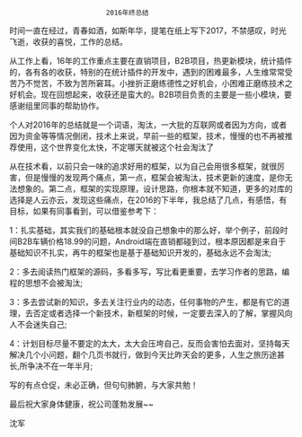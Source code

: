   							2016年终总结

时间一直在经过，青春如酒，如斯年华，提笔在纸上写下2017，不禁感叹，时光飞逝，收获的喜悦，工作的总结。		

从工作上看，16年的工作重点主要在直销项目，B2B项目，热更新模块，统计插件的，各有各的收获，特别的在统计插件的开发中，遇到的困难最多，人生维常常受苦乃不觉苦，不致为苦所窘耳。小挫折正磨练德性之好机会，小困难正磨练技术之好机会。现在回想起来，收获还是蛮大的。B2B项目负责的主要是一些小模块，要感谢组里同事的帮助协作。


个人对2016年的总结就是一个词语，淘汰，一大批的互联网或者因为方向，或者因为资金等等情况倒闭，技术上来说，早前一些的框架，技术，慢慢的也不再被推荐使用，这个世界变化太快，不定哪天就被这个社会淘汰了
 
从在技术看，以前只会一味的追求好用的框架，以为自己会用很多框架，就很厉害，但是慢慢的发现两个痛点，第一点，框架会被淘汰，技术更新的速度，是你无法想象的。第二点，框架的实现原理，设计思路，你根本就不知道，更多的对库的选择是人云亦云，发现这些痛点，在2016的下半年，我总结了几点，有感悟，有目标，如果有同事看到，可以借鉴参考下：

  1：扎实基础，其实我们的基础根本就没自己想象中的那么好，举个例子，前段时间B2B车辆价格18.99的问题，Android端在直销都碰到过，根本原因都是来自于基础知识不扎实，再牛的框架也是基于基础知识开发的，基础永远不会淘汰;

  2：多去阅读热门框架的源码，多看多写，写比看更重要，去学习作者的思路，编程的思想不会被淘汰;

  3：多去尝试新的知识，多去关注行业内的动态，任何事物的产生，都是有它的道理，去否定或者选择一个新技术，新框架的时候，一定要去深入的了解，掌握风向人不会迷失自己;

  4：计划目标尽量不要定的太大，太大会压垮自己，反而会害怕去面对，坚持每天解决几个小问题，翻个几页书就行，做到今天比昨天会的更多，人生之旅历途甚长,所争决不在一年半月;


写的有点仓促，未必正确，但句句肺腑，与大家共勉！

最后祝大家身体健康，祝公司蓬勃发展~~


  沈军




